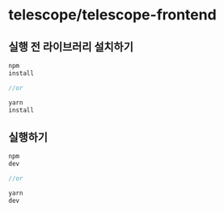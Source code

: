 # telescope/telescope-frontend

## 실행 전 라이브러리 설치하기

```javascript
npm
install

//or

yarn
install
```

## 실행하기

```javascript
npm
dev

//or

yarn
dev
```

